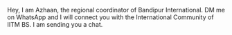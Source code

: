 Hey, I am Azhaan, the regional coordinator of Bandipur International. DM me on
WhatsApp and I will connect you with the International Community of IITM BS. I
am sending you a chat.